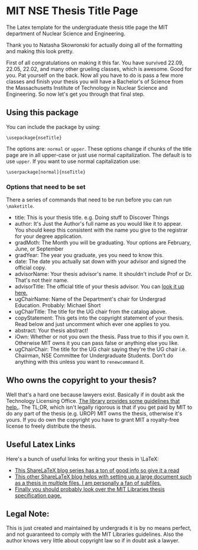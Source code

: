 # MIT NSE Thesis Title Page
The Latex template for the undergraduate thesis title page the MIT department of Nuclear Science and Engineering.

Thank you to Natasha Skowronski for actually doing all of the formatting and making this look pretty. 

First of all congratulations on making it this far. You have survived 22.09, 22.05, 22.02, and many other grueling classes, which is awesome. Good for you. Pat yourself on the back. Now all you have to do is pass a few more classes and finish your thesis you will have a Bachelor's of Science from the Massachusetts Institute of Technology in Nuclear Science and Engineering. So now let's get you through that final step. 

## Using this package 

You can include the package by using: 

    \usepackage{nseTitle}

The options are: `normal` or `upper`. These options change if chunks of the title page are in all upper-case or just use normal capitalization. The default is to use `upper`. If you want to use
normal capitalization use:

    \userpackage[normal]{nseTitle}

### Options that need to be set
There a series of commands that need to be run before you can run `\maketitle`.

* title: This is your thesis title. e.g. Doing stuff to Discover Things
* author: It's Just the Author's full name as you would like it to appear. You should keep this consistent with the name you give to the registrar for your degree application.
* gradMoth: The Month you will be graduating. Your options are February, June, or September
* gradYear: The year you graduate, yes you need to know this.
* date: The date you actually sat down with your advisor and signed the official copy.
* advisorName: Your thesis advisor's name. It shouldn't include Prof or Dr. That's not their name.
* advisorTitle: The official title of your thesis advisor. You can [look it up here.](http://catalog.mit.edu/schools/engineering/nuclear-science-engineering/#facultystafftext)
* ugChairName: Name of the Department's chair for Undergrad Education. Probably: Michael Short
* ugChairTitle: The title for the UG chair from the catalog above. 
* copyStatement: This gets into the copyright statement of your thesis. Read below and just uncomment which ever one applies to you.
* abstract: Your thesis abstract!
* iOwn: Whether or not you own the thesis. Pass true to this if you own it. Otherwise MIT owns it you can pass false or anything else you like.
* ugChairChair: The title for the UG chair saying they're the UG chair i.e. Chairman, NSE Committee for Undergraduate Students. Don't do anything with this unless you want to `renewcommand` it.

## Who owns the copyright to your thesis?
Well that's a hard one because lawyers exist. Basically if in doubt ask the Technology Licensing Office. [The library provides  some guidelines that help.](https://libraries.mit.edu/archives/thesis-specs/#copyright). The TL;DR, which isn't legally rigorous is that if you get paid by MIT to do any part of the thesis (e.g. UROP) MIT owns the thesis, otherwise it's yours. If you do own the copyright you have to grant MIT a royalty-free license to freely distribute the thesis. 

## Useful Latex Links

Here's a bunch of useful links for writing your thesis in \LaTeX:
* [This ShareLaTeX blog series has a ton of good info so give it a read](https://www.sharelatex.com/blog/2013/08/02/thesis-series-pt1.html)
* [This other ShareLaTeX blog helps with setting up a large document such as a thesis in multiple files. I am personally a fan of subfiles.](https://www.sharelatex.com/learn/Multi-file_LaTeX_projects)
* [Finally you should probably look over the MIT Libraries thesis specification page.](https://libraries.mit.edu/archives/thesis-specs/)

## Legal Note:

This is just created and maintained by undergrads it is by no means perfect, and not guaranteed to comply with the MIT Libraries guidelines. Also the author knows very little about copyright law so if in doubt ask a lawyer.
